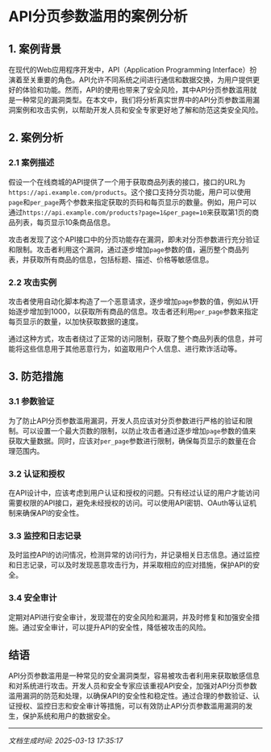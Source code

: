 # API分页参数滥用的案例分析

## 1. 案例背景

在现代的Web应用程序开发中，API（Application Programming Interface）扮演着至关重要的角色。API允许不同系统之间进行通信和数据交换，为用户提供更好的体验和功能。然而，API的使用也带来了安全风险，其中API分页参数滥用就是一种常见的漏洞类型。在本文中，我们将分析真实世界中的API分页参数滥用漏洞案例和攻击实例，以帮助开发人员和安全专家更好地了解和防范这类安全风险。

## 2. 案例分析

### 2.1 案例描述

假设一个在线商城的API提供了一个用于获取商品列表的接口，接口的URL为`https://api.example.com/products`。这个接口支持分页功能，用户可以使用`page`和`per_page`两个参数来指定获取的页码和每页显示的数量。例如，用户可以通过`https://api.example.com/products?page=1&per_page=10`来获取第1页的商品列表，每页显示10条商品信息。

攻击者发现了这个API接口中的分页功能存在漏洞，即未对分页参数进行充分验证和限制。攻击者利用这个漏洞，通过逐步增加`page`参数的值，遍历整个商品列表，并获取所有商品的信息，包括标题、描述、价格等敏感信息。

### 2.2 攻击实例

攻击者使用自动化脚本构造了一个恶意请求，逐步增加`page`参数的值，例如从1开始逐步增加到1000，以获取所有商品的信息。攻击者还利用`per_page`参数来指定每页显示的数量，以加快获取数据的速度。

通过这种方式，攻击者绕过了正常的访问限制，获取了整个商品列表的信息，并可能将这些信息用于其他恶意行为，如盗取用户个人信息、进行欺诈活动等。

## 3. 防范措施

### 3.1 参数验证

为了防止API分页参数滥用漏洞，开发人员应该对分页参数进行严格的验证和限制。可以设置一个最大页数的限制，以防止攻击者通过逐步增加`page`参数的值来获取大量数据。同时，应该对`per_page`参数进行限制，确保每页显示的数量在合理范围内。

### 3.2 认证和授权

在API设计中，应该考虑到用户认证和授权的问题。只有经过认证的用户才能访问需要权限的API接口，避免未经授权的访问。可以使用API密钥、OAuth等认证机制来确保API的安全性。

### 3.3 监控和日志记录

及时监控API的访问情况，检测异常的访问行为，并记录相关日志信息。通过监控和日志记录，可以及时发现恶意攻击行为，并采取相应的应对措施，保护API的安全。

### 3.4 安全审计

定期对API进行安全审计，发现潜在的安全风险和漏洞，并及时修复和加强安全措施。通过安全审计，可以提升API的安全性，降低被攻击的风险。

## 结语

API分页参数滥用是一种常见的安全漏洞类型，容易被攻击者利用来获取敏感信息和对系统进行攻击。开发人员和安全专家应该重视API安全，加强对API分页参数滥用漏洞的防范和处理，以确保API的安全性和稳定性。通过合理的参数验证、认证授权、监控日志和安全审计等措施，可以有效防止API分页参数滥用漏洞的发生，保护系统和用户的数据安全。

---

*文档生成时间: 2025-03-13 17:35:17*
